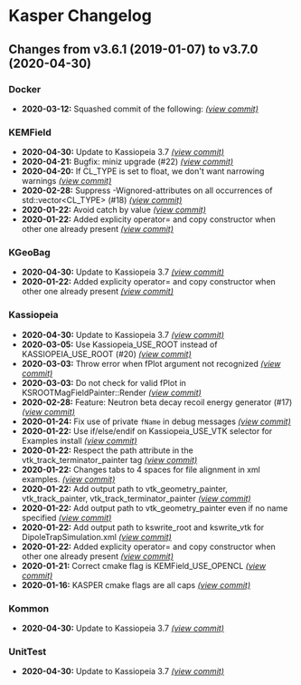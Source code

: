 # Kasper Changelog

## Changes from v3.6.1 (2019-01-07) to v3.7.0 (2020-04-30)
### Docker
- **2020-03-12:** Squashed commit of the following: [*(view commit)*](https://github.com/KATRIN-Experiment/Kassiopeia/commit//4065e02e04f627c37ae306e77268edf275c4d7c8)
### KEMField
- **2020-04-30:** Update to Kassiopeia 3.7 [*(view commit)*](https://github.com/KATRIN-Experiment/Kassiopeia/commit//53e039d26ed1e34f870dc564ce7616b7e6620adc)
- **2020-04-21:** Bugfix: miniz upgrade (#22) [*(view commit)*](https://github.com/KATRIN-Experiment/Kassiopeia/commit//f05ccd6bafa3308b995f9cef09d2737b328a664b)
- **2020-04-20:** If CL_TYPE is set to float, we don't want narrowing warnings [*(view commit)*](https://github.com/KATRIN-Experiment/Kassiopeia/commit//461d947ebb0cf1cf32e9dfabd5c3dc04b0ef19dc)
- **2020-02-28:** Suppress -Wignored-attributes on all occurrences of std::vector<CL_TYPE> (#18) [*(view commit)*](https://github.com/KATRIN-Experiment/Kassiopeia/commit//afb856487b6427df468b4be446a739352ce15caf)
- **2020-01-22:** Avoid catch by value [*(view commit)*](https://github.com/KATRIN-Experiment/Kassiopeia/commit//c1611cb41fe4da3fa75984f318bd60ca30160e5d)
- **2020-01-22:** Added explicity operator= and copy constructor when other one already present [*(view commit)*](https://github.com/KATRIN-Experiment/Kassiopeia/commit//679c986c1044f347c3a561a9e3df5dd584aca061)
### KGeoBag
- **2020-04-30:** Update to Kassiopeia 3.7 [*(view commit)*](https://github.com/KATRIN-Experiment/Kassiopeia/commit//53e039d26ed1e34f870dc564ce7616b7e6620adc)
- **2020-01-22:** Added explicity operator= and copy constructor when other one already present [*(view commit)*](https://github.com/KATRIN-Experiment/Kassiopeia/commit//679c986c1044f347c3a561a9e3df5dd584aca061)
### Kassiopeia
- **2020-04-30:** Update to Kassiopeia 3.7 [*(view commit)*](https://github.com/KATRIN-Experiment/Kassiopeia/commit//53e039d26ed1e34f870dc564ce7616b7e6620adc)
- **2020-03-05:** Use Kassiopeia_USE_ROOT instead of KASSIOPEIA_USE_ROOT (#20) [*(view commit)*](https://github.com/KATRIN-Experiment/Kassiopeia/commit//783f96234b4e2711225c185ae84fc3edffc5ef47)
- **2020-03-03:** Throw error when fPlot argument not recognized [*(view commit)*](https://github.com/KATRIN-Experiment/Kassiopeia/commit//a63c7ef24906382fd3f99736040eebb47164ee64)
- **2020-03-03:** Do not check for valid fPlot in KSROOTMagFieldPainter::Render [*(view commit)*](https://github.com/KATRIN-Experiment/Kassiopeia/commit//7bd27caac149b39f31e66914327a985bd07edccd)
- **2020-02-28:** Feature: Neutron beta decay recoil energy generator (#17) [*(view commit)*](https://github.com/KATRIN-Experiment/Kassiopeia/commit//b5724a3223722ea5e98d72446baaba31af5bdaa5)
- **2020-01-24:** Fix use of private `fName` in debug messages [*(view commit)*](https://github.com/KATRIN-Experiment/Kassiopeia/commit//f1a2c3d6b9cd271a1642cb3d33baa068d85c9d46)
- **2020-01-22:** Use if/else/endif on Kassiopeia_USE_VTK selector for Examples install [*(view commit)*](https://github.com/KATRIN-Experiment/Kassiopeia/commit//ded322e6d9d5ebb3536c581d4fe0b66bc44f81af)
- **2020-01-22:** Respect the path attribute in the vtk_track_terminator_painter tag [*(view commit)*](https://github.com/KATRIN-Experiment/Kassiopeia/commit//8687a9526a60fe104c81ffd0885fa6ac278d6d97)
- **2020-01-22:** Changes tabs to 4 spaces for file alignment in xml examples. [*(view commit)*](https://github.com/KATRIN-Experiment/Kassiopeia/commit//cea61c59fee6ea98290f7607a8bd1364a3344bfb)
- **2020-01-22:** Add output path to vtk_geometry_painter, vtk_track_painter, vtk_track_terminator_painter [*(view commit)*](https://github.com/KATRIN-Experiment/Kassiopeia/commit//5c8e883e8d78cec629337068ff95b8c23d2cdff7)
- **2020-01-22:** Add output path to vtk_geometry_painter even if no name specified [*(view commit)*](https://github.com/KATRIN-Experiment/Kassiopeia/commit//be01d80704adb08cf7fbaf7b8fcec9480b4631d8)
- **2020-01-22:** Add output path to kswrite_root and kswrite_vtk for DipoleTrapSimulation.xml [*(view commit)*](https://github.com/KATRIN-Experiment/Kassiopeia/commit//e9645961c08041d3afa52d2621e1b438be8f2767)
- **2020-01-22:** Added explicity operator= and copy constructor when other one already present [*(view commit)*](https://github.com/KATRIN-Experiment/Kassiopeia/commit//679c986c1044f347c3a561a9e3df5dd584aca061)
- **2020-01-21:** Correct cmake flag is KEMField_USE_OPENCL [*(view commit)*](https://github.com/KATRIN-Experiment/Kassiopeia/commit//44a2b24d8094b1a9a06560e7d5dd47b3fd9d559b)
- **2020-01-16:** KASPER cmake flags are all caps [*(view commit)*](https://github.com/KATRIN-Experiment/Kassiopeia/commit//cbbdde2df9749fe7db46f1b24c52f4c59e6b8890)
### Kommon
- **2020-04-30:** Update to Kassiopeia 3.7 [*(view commit)*](https://github.com/KATRIN-Experiment/Kassiopeia/commit//53e039d26ed1e34f870dc564ce7616b7e6620adc)
### UnitTest
- **2020-04-30:** Update to Kassiopeia 3.7 [*(view commit)*](https://github.com/KATRIN-Experiment/Kassiopeia/commit//53e039d26ed1e34f870dc564ce7616b7e6620adc)
